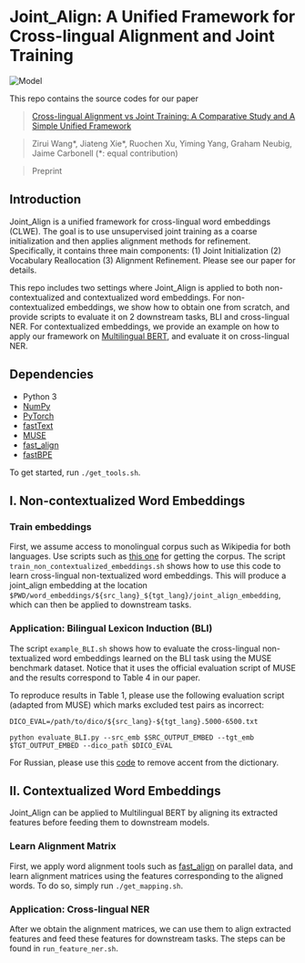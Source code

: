 # Joint_Align: A Unified Framework for Cross-lingual Alignment and Joint Training 
![Model](./illustration.png)

This repo contains the source codes for our paper

>[Cross-lingual Alignment vs Joint Training: A Comparative Study and A Simple Unified Framework](https://arxiv.org/abs/1910.04708)

>Zirui Wang*, Jiateng Xie*, Ruochen Xu, Yiming Yang, Graham Neubig, Jaime Carbonell (*: equal contribution)

>Preprint

## Introduction

Joint_Align is a unified framework for cross-lingual word embeddings (CLWE). The goal is to use unsupervised joint training as a coarse initialization and then applies alignment methods for refinement. Specifically, it contains three main components: (1) Joint Initialization (2) Vocabulary Reallocation (3) Alignment Refinement. Please see our paper for details.

This repo includes two settings where Joint_Align is applied to both non-contextualized and contextualized word embeddings. For non-contextualized embeddings, we show how to obtain one from scratch, and provide scripts to evaluate it on 2 downstream tasks, BLI and cross-lingual NER. For contextualized embeddings, we provide an example on how to apply our framework on [Multilingual BERT](https://github.com/google-research/bert/blob/master/multilingual.md), and evaluate it on cross-lingual NER.

## Dependencies

* Python 3
* [NumPy](http://www.numpy.org/)
* [PyTorch](http://pytorch.org/)
* [fastText](https://github.com/facebookresearch/fastText) 
* [MUSE](https://github.com/facebookresearch/MUSE)
* [fast_align](https://github.com/clab/fast_align)
* [fastBPE](https://github.com/glample/fastBPE)

To get started, run `./get_tools.sh`. 

## I. Non-contextualized Word Embeddings

### Train embeddings

First, we assume access to monolingual corpus such as Wikipedia for both languages. Use scripts such as [this one](https://github.com/facebookresearch/XLM/blob/master/get-data-wiki.sh) for getting the corpus.
The script `train_non_contextualized_embeddings.sh` shows how to use this code to learn cross-lingual non-textualized word embeddings. 
This will produce a joint_align embedding at the location `$PWD/word_embeddings/${src_lang}_${tgt_lang}/joint_align_embedding`, which can then be applied to downstream tasks.

### Application: Bilingual Lexicon Induction (BLI)

The script `example_BLI.sh` shows how to evaluate the cross-lingual non-textualized word embeddings learned on the BLI task using the MUSE benchmark dataset. Notice that it uses the official evaluation script of MUSE and the results correspond to Table 4 in our paper.

To reproduce results in Table 1, please use the following evaluation script (adapted from MUSE) which marks excluded test pairs as incorrect:
``` 
DICO_EVAL=/path/to/dico/${src_lang}-${tgt_lang}.5000-6500.txt

python evaluate_BLI.py --src_emb $SRC_OUTPUT_EMBED --tgt_emb $TGT_OUTPUT_EMBED --dico_path $DICO_EVAL
```

For Russian, please use this [code](https://github.com/facebookresearch/XLM/blob/master/tools/lowercase_and_remove_accent.py) to remove accent from the dictionary.

## II. Contextualized Word Embeddings

Joint_Align can be applied to Multilingual BERT by aligning its extracted features before feeding them to downstream models.

### Learn Alignment Matrix

First, we apply word alignment tools such as [fast_align](https://github.com/clab/fast_align) on parallel data, and learn alignment matrices using the features corresponding to the aligned words. To do so, simply run `./get_mapping.sh`.

### Application: Cross-lingual NER

After we obtain the alignment matrices, we can use them to align extracted features and feed these features for downstream tasks. The steps can be found in `run_feature_ner.sh`.

